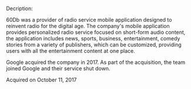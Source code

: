 Decription:

60Db was a provider of radio service mobile application designed to reinvent radio for the digital age. The company's mobile application provides personalized radio service focused on short-form audio content, the application includes news, sports, business, entertainment, comedy stories from a variety of publishers, which can be customized, providing users with all the entertainment content at one place.

Google acquired the company in 2017. As part of the acquisition, the team joined Google and their service shut down.

Acquired on October 11, 2017